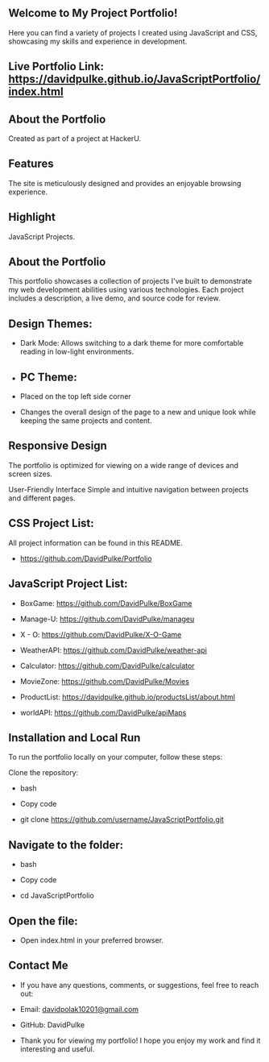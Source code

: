 


## Welcome to My Project Portfolio! 

Here you can find a variety of projects I created using JavaScript and CSS, showcasing my skills and experience in development.


## Live Portfolio Link: https://davidpulke.github.io/JavaScriptPortfolio/index.html

## About the Portfolio
Created as part of a project at HackerU.

## Features
The site is meticulously designed and provides an enjoyable browsing experience.

## Highlight
JavaScript Projects.

## About the Portfolio
This portfolio showcases a collection of projects I've built to demonstrate my web development abilities using various technologies. Each project includes a description, a live demo, and source code for review.

## Design Themes:
- Dark Mode: Allows switching to a dark theme for more comfortable reading in low-light environments.

- ## PC Theme:
- Placed on the top left side corner
-  Changes the overall design of the page to a new and unique look while keeping the same projects and content.

## Responsive Design
The portfolio is optimized for viewing on a wide range of devices and screen sizes.

User-Friendly Interface
Simple and intuitive navigation between projects and different pages.

## CSS Project List:
All project information can be found in this README.
- https://github.com/DavidPulke/Portfolio
  

## JavaScript Project List:
- BoxGame: https://github.com/DavidPulke/BoxGame

- Manage-U: https://github.com/DavidPulke/manageu

- X - O: https://github.com/DavidPulke/X-O-Game

- WeatherAPI: https://github.com/DavidPulke/weather-api

- Calculator: https://github.com/DavidPulke/calculator

- MovieZone: https://github.com/DavidPulke/Movies

- ProductList: https://davidpulke.github.io/productsList/about.html

- worldAPI: https://github.com/DavidPulke/apiMaps

## Installation and Local Run
To run the portfolio locally on your computer, follow these steps:

Clone the repository:

- bash

- Copy code

- git clone https://github.com/username/JavaScriptPortfolio.git

## Navigate to the folder:

- bash

- Copy code

- cd JavaScriptPortfolio

## Open the file:

- Open index.html in your preferred browser.



## Contact Me

- If you have any questions, comments, or suggestions, feel free to reach out:

- Email: davidpolak10201@gmail.com

- GitHub: DavidPulke

- Thank you for viewing my portfolio! I hope you enjoy my work and find it interesting and useful.
